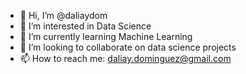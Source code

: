- 👋 Hi, I’m @daliaydom
- 👀 I’m interested in Data Science
- 🌱 I’m currently learning Machine Learning
- 💞️ I’m looking to collaborate on data science projects
- 📫 How to reach me: daliay.dominguez@gmail.com

<!---
daliaydom/daliaydom is a ✨ special ✨ repository because its `README.md` (this file) appears on your GitHub profile.
You can click the Preview link to take a look at your changes.
--->
